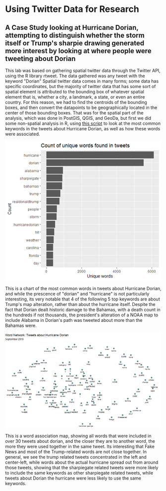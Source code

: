 # Using Twitter Data for Research

## A Case Study looking at Hurricane Dorian, attempting to distinguish whether the storm itself or Trump's sharpie drawing generated more interest by looking at where people were tweeting about Dorian

This lab was based on gathering spatial twitter data through the Twitter API, using the R library rtweet. The data gathered was any tweet with the keyword "Dorian" Spatial twitter data comes in many forms; some data has specific coordinates, but the majority of twitter data that has some sort of spatial element is attributed to the bounding box of whatever spatial element that is, whether a city, a landmark, a state, or even an entire country. For this reason, we had to find the centroids of the bounding boxes, and then convert the datapoints to be geographically located in the center of those bounding boxes. That was for the spatial part of the analysis, which was done in PostGIS, QGIS, and GeoDa, but first we did some non-spatial analysis in R, using [this script](dorian.r) to look at the most common keywords in the tweets about Hurricane Dorian, as well as how these words were associated. 

![most common keywords](Rplot.png)

This is a chart of the most common words in tweets about Hurricane Dorian, and while the prescence of "dorian" and "hurricane" is not particularly interesting, its very notable that 4 of the following 5 top keywords are about Trump's map alteration, rather than about the hurricane itself. Despite the fact that Dorian dealt historic damage to the Bahamas, with a death count in the hundreds if not thousands, the president's alteration of a NOAA map to include Alabama in Dorian's path was tweeted about more than the Bahamas were.

![word association map](Rplot01.png)

This is a word association map, showing all words that were included in over 30 tweets about dorian, and the closer they are to another word, the more they were used together in the same tweet. Its interesting that Fake News and most of the Trump-related words are not close together. In general, we see the trump related tweets concentrated in the left and center-left, while words about the actual hurricane spread out from around those tweets, showing that the sharpiegate related tweets were more likely to include the same keywords as other sharpiegate related tweets, while tweets about Dorian the hurricane were less likely to use the same keywords.

